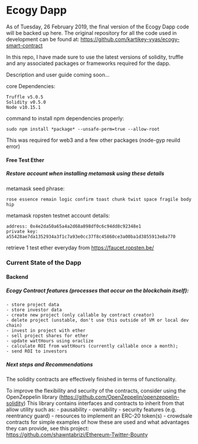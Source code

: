 # Ecogy Dapp

As of Tuesday, 26 February 2019, the final version of the Ecogy Dapp code will be backed up here. The original repository for all the code used in development can be found at:
    https://github.com/kartikey-vyas/ecogy-smart-contract

In this repo, I have made sure to use the latest versions of solidity, truffle and any associated packages or frameworks required for the dapp.

Description and user guide coming soon...

core Dependencies:

    Truffle v5.0.5
    Solidity v0.5.0
    Node v10.15.1

command to install npm dependencies properly:

    sudo npm install *package* --unsafe-perm=true --allow-root
    
This was required for web3 and a few other packages (node-gyp reuild error)


#### Free Test Ether
##### Restore account when installing metamask using these details
metamask seed phrase: 

    rose essence remain logic confirm toast chunk twist space fragile body hip

metamask ropsten testnet account details:

    address: 0x4e2da50a65a4a2d68a898df0c6c94dd8c92348e1
    private key: a55428ae7da1352934a3f1c7a93e0cc37f8c45860ce3a00ba1d3855913e8a770


retrieve 1 test ether everyday from https://faucet.ropsten.be/



### Current State of the Dapp
#### Backend
##### Ecogy Contract features (processes that occur on the blockchain itself):
    - store project data
    - store investor data
    - create new project (only callable by contract creator)
    - delete project (unstable, don't use this outside of VM or local dev chain)
    - invest in project with ether
    - sell project shares for ether
    - update wattHours using oraclize
    - calculate ROI from wattHours (currently callable once a month);
    - send ROI to investors

##### Next steps and Recommendations
The solidity contracts are effectively finished in terms of functionality.

To improve the flexibility and security of the contracts, consider using the OpenZeppelin library (https://github.com/OpenZeppelin/openzeppelin-solidity)
This library contains interfaces and contracts to inherit from that allow utility such as:
    - pausability
    - ownability
    - security features (e.g. reentrancy guard)
    - resources to implement an ERC-20 token(s)
    - crowdsale contracts
for simple examples of how these are used and what advantages they can provide, see this project: https://github.com/shawntabrizi/Ethereum-Twitter-Bounty

